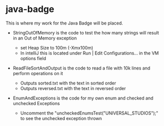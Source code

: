 # java-badge

This is where my work for the Java Badge will be placed.
- StringOutOfMemory is the code to test the how many strings will result in an Out of Memory exception
  - set Heap Size to 100m (-Xmx100m) 
  - In intelliJ this is located under Run | Edit Configurations... in the VM options field

- ReadFileSortAndOutput is the code to read a file with 10k lines and perform operations on it
  - Outputs sorted.txt with the text in sorted order
  - Outputs reversed.txt with the text in reversed order 

- EnumAndExceptions is the code for my own enum and checked and unchecked Exceptions
  - Uncomment the "uncheckedEnumsTest("UNIVERSAL_STUDIOS");" to see the unchecked exception thrown 
